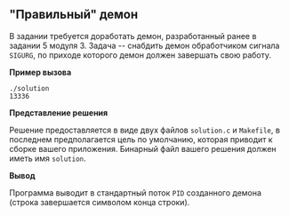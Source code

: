 ## "Правильный" демон
В задании требуется доработать демон, разработанный ранее в задании 5 модуля 3. Задача -- снабдить демон обработчиком сигнала `SIGURG`, по приходе которого демон должен завершать свою работу.

**Пример вызова**

```
./solution
13336
```

**Представление решения**

Решение предоставляется в виде двух файлов `solution.c` и `Makefile`, в последнем предполагается цель по умолчанию, которая приводит к сборке вашего приложения. Бинарный файл вашего решения должен иметь имя  `solution`.

**Вывод**

Программа выводит в стандартный поток `PID` созданного демона (строка завершается символом конца строки).
